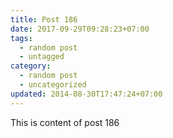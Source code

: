 ```yaml
---
title: Post 186
date: 2017-09-29T09:28:23+07:00
tags:
  - random post
  - untagged
category:
  - random post
  - uncategorized
updated: 2014-08-30T17:47:24+07:00
---
```

This is content of post 186